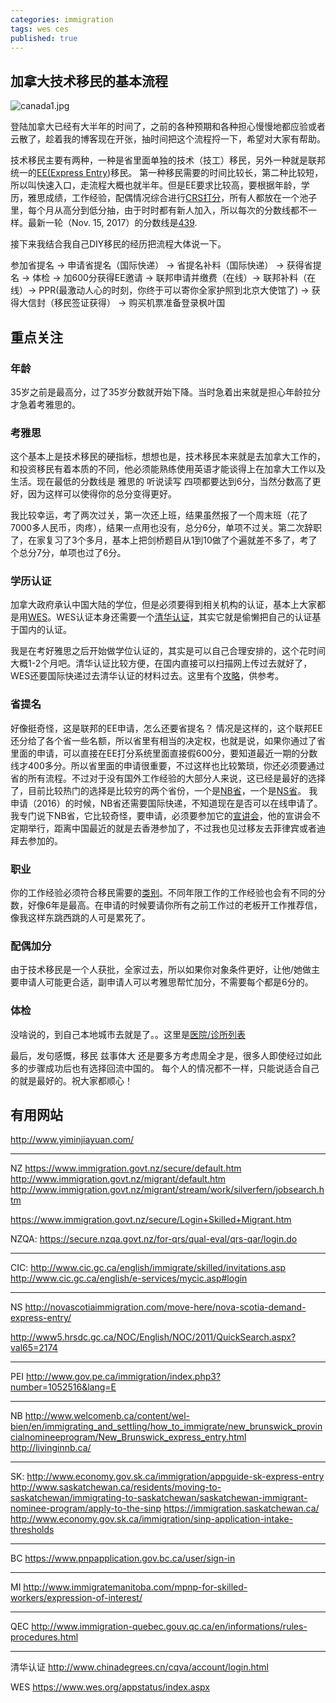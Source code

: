 ```yaml
---
categories: immigration
tags: wes ces
published: true
---
```

## 加拿大技术移民的基本流程

![canada1.jpg]({{site.baseurl}}/images/canada1.jpg)


登陆加拿大已经有大半年的时间了，之前的各种预期和各种担心慢慢地都应验或者云散了，趁着我的博客现在开张，抽时间把这个流程捋一下，希望对大家有帮助。

技术移民主要有两种，一种是省里面单独的技术（技工）移民，另外一种就是联邦统一的[EE(Express Entry](http://www.cic.gc.ca/english/immigrate/skilled/index.asp))移民。 第一种移民需要的时间比较长，第二种比较短，所以叫快速入口，走流程大概也就半年。但是EE要求比较高，要根据年龄，学历，雅思成绩，工作经验，配偶情况综合进行[CRS打分](http://www.cic.gc.ca/english/express-entry/grid-crs.asp)，所有人都放在一个池子里，每个月从高分到低分抽，由于时时都有新人加入，所以每次的分数线都不一样。最新一轮（Nov. 15, 2017）的分数线是[439](http://www.cic.gc.ca/english/express-entry/rounds.asp). 

接下来我结合我自己DIY移民的经历把流程大体说一下。

参加省提名 -> 申请省提名（国际快递） -> 省提名补料（国际快递） -> 获得省提名 -> 体检 -> 加600分获得EE邀请 -> 联邦申请并缴费（在线）-> 联邦补料（在线）-> PPR(最激动人心的时刻，你终于可以寄你全家护照到北京大使馆了) -> 获得大信封（移民签证获得） -> 购买机票准备登录枫叶国

## 重点关注

### 年龄

35岁之前是最高分，过了35岁分数就开始下降。当时急着出来就是担心年龄拉分才急着考雅思的。

### 考雅思

这个基本上是技术移民的硬指标，想想也是，技术移民本来就是去加拿大工作的，和投资移民有着本质的不同，他必须能熟练使用英语才能谈得上在加拿大工作以及生活。现在最低的分数线是 雅思的 听说读写 四项都要达到6分，当然分数高了更好，因为这样可以使得你的总分变得更好。

我比较幸运，考了两次过关，第一次还上班，结果虽然报了一个周末班（花了7000多人民币，肉疼），结果一点用也没有，总分6分，单项不过关。第二次辞职了，在家复习了3个多月，基本上把剑桥题目从1到10做了个遍就差不多了，考了个总分7分，单项也过了6分。

### 学历认证

加拿大政府承认中国大陆的学位，但是必须要得到相关机构的认证，基本上大家都是用[WES](https://www.wes.org/)。WES认证本身还需要一个[清华认证](http://www.chinadegrees.cn/cqva/gateway.html)，其实它就是偷懒把自己的认证基于国内的认证。

我是在考好雅思之后开始做学位认证的，其实是可以自己合理安排的，这个花时间大概1-2个月吧。清华认证比较方便，在国内直接可以扫描网上传过去就好了，WES还要国际快递过去清华认证的材料过去。这里有个[攻略](http://bbs.fcgvisa.com/t/topic/1758)，供参考。

### 省提名
好像挺奇怪，这是联邦的EE申请，怎么还要省提名？ 情况是这样的，这个联邦EE还分给了各个省一些名额，所以省里有相当的决定权，也就是说，如果你通过了省里面的申请，可以直接在EE打分系统里面直接假600分，要知道最近一期的分数线才400多分。所以省里面的申请很重要，不过这样也比较繁琐，你还必须要通过省的所有流程。不过对于没有国外工作经验的大部分人来说，这已经是最好的选择了，目前比较热门的选择是比较穷的两个省份，一个是[NB省](http://www.welcomenb.ca/content/wel-bien/en/immigrating/content/HowToImmigrate/NBProvincialNomineeProgram/ExpressEntry.html)，一个是[NS省](http://novascotiaimmigration.com/move-here/nova-scotia-demand-express-entry/)。 我申请（2016）的时候，NB省还需要国际快递，不知道现在是否可以在线申请了。 我专门说下NB省，它比较奇怪，要申请，必须要参加它的[宣讲会](http://livinginnb.ca/)，他的宣讲会不定期举行，距离中国最近的就是去香港参加了，不过我也见过移友去菲律宾或者迪拜去参加的。

### 职业

你的工作经验必须符合移民需要的[类别](http://www.cic.gc.ca/english/immigrate/skilled/noc.asp)。不同年限工作的工作经验也会有不同的分数，好像6年是最高。在申请的时候要请你所有之前工作过的老板开工作推荐信，像我这样东跳西跳的人可是累死了。

### 配偶加分

由于技术移民是一个人获批，全家过去，所以如果你对象条件更好，让他/她做主要申请人可能更合适，副申请人可以考雅思帮忙加分，不需要每个都是6分的。

### 体检

没啥说的，到自己本地城市去就是了。。这里是[医院/诊所列表](http://www.cic.gc.ca/pp-md/pp-list.aspx)

最后，发句感慨，移民 兹事体大 还是要多方考虑周全才是，很多人即使经过如此多的步骤成功后也有选择回流中国的。 每个人的情况都不一样，只能说适合自己的就是最好的。祝大家都顺心！

## 有用网站

http://www.yiminjiayuan.com/  

---------------------------------------------
NZ
https://www.immigration.govt.nz/secure/default.htm
http://www.immigration.govt.nz/migrant/default.htm
http://www.immigration.govt.nz/migrant/stream/work/silverfern/jobsearch.htm

https://www.immigration.govt.nz/secure/Login+Skilled+Migrant.htm

NZQA:
https://secure.nzqa.govt.nz/for-qrs/qual-eval/qrs-qar/login.do

---------------------------------------------
CIC:
http://www.cic.gc.ca/english/immigrate/skilled/invitations.asp
http://www.cic.gc.ca/english/e-services/mycic.asp#login

-------
NS
http://novascotiaimmigration.com/move-here/nova-scotia-demand-express-entry/

http://www5.hrsdc.gc.ca/NOC/English/NOC/2011/QuickSearch.aspx?val65=2174

-------
PEI
http://www.gov.pe.ca/immigration/index.php3?number=1052516&lang=E

-------
NB
http://www.welcomenb.ca/content/wel-bien/en/immigrating_and_settling/how_to_immigrate/new_brunswick_provincialnomineeprogram/New_Brunswick_express_entry.html
http://livinginnb.ca/

-------
SK: 
http://www.economy.gov.sk.ca/immigration/appguide-sk-express-entry
http://www.saskatchewan.ca/residents/moving-to-saskatchewan/immigrating-to-saskatchewan/saskatchewan-immigrant-nominee-program/apply-to-the-sinp
https://immigration.saskatchewan.ca/
http://www.economy.gov.sk.ca/immigration/sinp-application-intake-thresholds

------
BC
https://www.pnpapplication.gov.bc.ca/user/sign-in

-------
MI
http://www.immigratemanitoba.com/mpnp-for-skilled-workers/expression-of-interest/

------
QEC
http://www.immigration-quebec.gouv.qc.ca/en/informations/rules-procedures.html

---------------------------------------------
清华认证
http://www.chinadegrees.cn/cqva/account/login.html

WES
https://www.wes.org/appstatus/index.aspx

